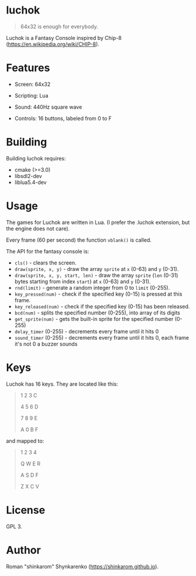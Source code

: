# luchok

> 64x32 is enough for everybody.

Luchok is a Fantasy Console inspired by Chip-8 (https://en.wikipedia.org/wiki/CHIP-8).

# Features

* Screen: 64x32

* Scripting: Lua

* Sound: 440Hz square wave

* Controls: 16 buttons, labeled from 0 to F


# Building
Building luchok requires:
* cmake (>=3.0)
* libsdl2-dev
* liblua5.4-dev

# Usage
The games for Luchok are written in Lua. (I prefer the .luchok extension, but the engine does not care).

Every frame (60 per second) the function `vblank()` is called.

The API for the fantasy console is:

* `cls()` - clears the screen.
* `draw(sprite, x, y)` - draw the array `sprite` at `x` (0-63) and `y` (0-31).
* `draw(sprite, x, y, start, len)` - draw the array `sprite` (`len` (0-31) bytes starting from index `start`) at `x` (0-63) and `y` (0-31).
* `rnd(limit)` - generate a random integer from 0 to `limit` (0-255).
* `key_pressed(num)` - check if the specified key (0-15) is pressed at this frame.
* `key_released(num)` - check if the specified key (0-15) has been released.
* `bcd(num)` - splits the specified number (0-255), into array of its digits
* `get_sprite(num)` - gets the built-in sprite for the specified number (0-255)
* `delay_timer` (0-255) - decrements every frame until it hits 0
* `sound_timer` (0-255) - decrements every frame until it hits 0, each frame it's not 0 a buzzer sounds

# Keys

Luchok has 16 keys. They are located like this:

> 1 2 3 C
> 
> 4 5 6 D
> 
> 7 8 9 E
> 
> A 0 B F

and mapped to:

> 1 2 3 4
> 
> Q W E R
> 
> A S D F
> 
> Z X C V

# License
GPL 3.


# Author
Roman "shinkarom" Shynkarenko (https://shinkarom.github.io).
